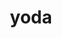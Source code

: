 ---
title: "yoda"
layout: cache
categories: [package, develop]
meta: {"compilers": ["gcc@11.4.0"], "num_specs": 50, "num_specs_by_stack": {"hep": 50, "root": 50}, "oss": ["ubuntu22.04"], "platforms": ["linux"], "stacks": ["hep", "root"], "targets": ["x86_64_v3"], "versions": ["2.0.3", "2.1.0"]}
spec_details: [{"compiler": "gcc@11.4.0", "hash": "2utlnxok5r74nyrzry2qwok7zl6z4p74", "os": "ubuntu22.04", "platform": "linux", "size": "-", "stacks": ["hep", "root"], "target": "x86_64_v3", "variants": ["build_system=autotools", "~root"], "versions": ["2.0.3"]}, {"compiler": "gcc@11.4.0", "hash": "3tk7isrgvlab3rxbxy7cr2yntfym2gkj", "os": "ubuntu22.04", "platform": "linux", "size": "-", "stacks": ["hep", "root"], "target": "x86_64_v3", "variants": ["build_system=autotools", "~hdf5", "~highfive"], "versions": ["2.1.0"]}, {"compiler": "gcc@11.4.0", "hash": "47a7rq72n6je4srpsgfvflsxwzvj6on3", "os": "ubuntu22.04", "platform": "linux", "size": "-", "stacks": ["hep", "root"], "target": "x86_64_v3", "variants": ["build_system=autotools", "~hdf5", "~highfive"], "versions": ["2.1.0"]}, {"compiler": "gcc@11.4.0", "hash": "4fhh6arjtrlxfsqousjp6dpkunvwk5nm", "os": "ubuntu22.04", "platform": "linux", "size": "-", "stacks": ["hep", "root"], "target": "x86_64_v3", "variants": ["build_system=autotools", "~hdf5", "~highfive"], "versions": ["2.1.0"]}, {"compiler": "gcc@11.4.0", "hash": "4ghr3oysvzux4hrf4sap7a6drelw2y7h", "os": "ubuntu22.04", "platform": "linux", "size": "-", "stacks": ["hep", "root"], "target": "x86_64_v3", "variants": ["build_system=autotools", "~root"], "versions": ["2.0.3"]}, {"compiler": "gcc@11.4.0", "hash": "4yirqgfuuk4d3fuxnwsxfoe442lsluhj", "os": "ubuntu22.04", "platform": "linux", "size": "-", "stacks": ["hep", "root"], "target": "x86_64_v3", "variants": ["build_system=autotools", "~root"], "versions": ["2.0.3"]}, {"compiler": "gcc@11.4.0", "hash": "5mcnicvrj7qhehyeaz7ovb6tdwfd7mz4", "os": "ubuntu22.04", "platform": "linux", "size": "-", "stacks": ["hep", "root"], "target": "x86_64_v3", "variants": ["build_system=autotools", "~root"], "versions": ["2.0.3"]}, {"compiler": "gcc@11.4.0", "hash": "5rkhadh3da2g5pbchsljzn4lfneetuck", "os": "ubuntu22.04", "platform": "linux", "size": "-", "stacks": ["hep", "root"], "target": "x86_64_v3", "variants": ["build_system=autotools", "~root"], "versions": ["2.0.3"]}, {"compiler": "gcc@11.4.0", "hash": "5sxa54eyi2f3kpwtnbgi5rqnix4voxk5", "os": "ubuntu22.04", "platform": "linux", "size": "-", "stacks": ["hep", "root"], "target": "x86_64_v3", "variants": ["build_system=autotools", "~root"], "versions": ["2.0.3"]}, {"compiler": "gcc@11.4.0", "hash": "6hsrx36mnh34qj66ijpz3st7hq2ax7u2", "os": "ubuntu22.04", "platform": "linux", "size": "-", "stacks": ["hep", "root"], "target": "x86_64_v3", "variants": ["build_system=autotools", "+hdf5", "+highfive"], "versions": ["2.1.0"]}, {"compiler": "gcc@11.4.0", "hash": "6ltpwsvzzieacv3wcfozdwisi52p5kfv", "os": "ubuntu22.04", "platform": "linux", "size": "-", "stacks": ["hep", "root"], "target": "x86_64_v3", "variants": ["build_system=autotools", "~root"], "versions": ["2.0.3"]}, {"compiler": "gcc@11.4.0", "hash": "76ausntegeypksr54qptynomg6kipqxc", "os": "ubuntu22.04", "platform": "linux", "size": "-", "stacks": ["hep", "root"], "target": "x86_64_v3", "variants": ["build_system=autotools", "~hdf5", "~highfive"], "versions": ["2.1.0"]}, {"compiler": "gcc@11.4.0", "hash": "7jyijjmh72ofq4srnqao2zrvigftahbx", "os": "ubuntu22.04", "platform": "linux", "size": "-", "stacks": ["hep", "root"], "target": "x86_64_v3", "variants": ["build_system=autotools", "~hdf5", "~highfive"], "versions": ["2.1.0"]}, {"compiler": "gcc@11.4.0", "hash": "7xs7ajocf6qhzvopd3nhzvuaos4u5rfc", "os": "ubuntu22.04", "platform": "linux", "size": "-", "stacks": ["hep", "root"], "target": "x86_64_v3", "variants": ["build_system=autotools", "~hdf5", "~highfive"], "versions": ["2.1.0"]}, {"compiler": "gcc@11.4.0", "hash": "aprznmy36cuj3lzvnymwcqj7255es53l", "os": "ubuntu22.04", "platform": "linux", "size": "-", "stacks": ["hep", "root"], "target": "x86_64_v3", "variants": ["build_system=autotools", "~hdf5", "~highfive"], "versions": ["2.1.0"]}, {"compiler": "gcc@11.4.0", "hash": "ataw3yuiltijvehrs2yjlripcj2i4qyw", "os": "ubuntu22.04", "platform": "linux", "size": "-", "stacks": ["hep", "root"], "target": "x86_64_v3", "variants": ["build_system=autotools", "~root"], "versions": ["2.0.3"]}, {"compiler": "gcc@11.4.0", "hash": "bve4ioqs2o62x3egp3a5qdefbncckt3k", "os": "ubuntu22.04", "platform": "linux", "size": "-", "stacks": ["hep", "root"], "target": "x86_64_v3", "variants": ["build_system=autotools", "~hdf5", "~highfive"], "versions": ["2.1.0"]}, {"compiler": "gcc@11.4.0", "hash": "bw3uhu2a36teck2cvosgkmu337z2dgx4", "os": "ubuntu22.04", "platform": "linux", "size": "-", "stacks": ["hep", "root"], "target": "x86_64_v3", "variants": ["build_system=autotools", "~root"], "versions": ["2.0.3"]}, {"compiler": "gcc@11.4.0", "hash": "e35a6365hmi5ibno6dgr7r463jn4px6p", "os": "ubuntu22.04", "platform": "linux", "size": "-", "stacks": ["hep", "root"], "target": "x86_64_v3", "variants": ["build_system=autotools", "~hdf5", "~highfive"], "versions": ["2.1.0"]}, {"compiler": "gcc@11.4.0", "hash": "el2tjwzjaglg2nouqdks2gt7t4qlz7yb", "os": "ubuntu22.04", "platform": "linux", "size": "-", "stacks": ["hep", "root"], "target": "x86_64_v3", "variants": ["build_system=autotools", "~root"], "versions": ["2.0.3"]}, {"compiler": "gcc@11.4.0", "hash": "er4qek3p547pym46l6e5fd2zdoc7eirk", "os": "ubuntu22.04", "platform": "linux", "size": "-", "stacks": ["hep", "root"], "target": "x86_64_v3", "variants": ["build_system=autotools", "~hdf5", "~highfive"], "versions": ["2.1.0"]}, {"compiler": "gcc@11.4.0", "hash": "g34ji5dw24nycmuqqudb4d4mec5jnyow", "os": "ubuntu22.04", "platform": "linux", "size": "-", "stacks": ["hep", "root"], "target": "x86_64_v3", "variants": ["build_system=autotools", "~hdf5", "~highfive"], "versions": ["2.1.0"]}, {"compiler": "gcc@11.4.0", "hash": "g3vpcs6myc3g3vxlwbrr63cb4vlijv6d", "os": "ubuntu22.04", "platform": "linux", "size": "-", "stacks": ["hep", "root"], "target": "x86_64_v3", "variants": ["build_system=autotools", "+hdf5", "+highfive"], "versions": ["2.1.0"]}, {"compiler": "gcc@11.4.0", "hash": "h7iclmvnqtokg7hzcczko4xechqe5qww", "os": "ubuntu22.04", "platform": "linux", "size": "-", "stacks": ["hep", "root"], "target": "x86_64_v3", "variants": ["build_system=autotools", "~hdf5", "~highfive"], "versions": ["2.1.0"]}, {"compiler": "gcc@11.4.0", "hash": "hju3nodkicaqfbk23xh3ak66yvcfjccl", "os": "ubuntu22.04", "platform": "linux", "size": "-", "stacks": ["hep", "root"], "target": "x86_64_v3", "variants": ["build_system=autotools", "+hdf5", "+highfive"], "versions": ["2.1.0"]}, {"compiler": "gcc@11.4.0", "hash": "i5ckxerdpohrjgvkmbsjdoeu6em5k5re", "os": "ubuntu22.04", "platform": "linux", "size": "-", "stacks": ["hep", "root"], "target": "x86_64_v3", "variants": ["build_system=autotools", "+hdf5", "+highfive"], "versions": ["2.1.0"]}, {"compiler": "gcc@11.4.0", "hash": "ighijf3blqxg2c3x6hef7kgyjvchs6sk", "os": "ubuntu22.04", "platform": "linux", "size": "-", "stacks": ["hep", "root"], "target": "x86_64_v3", "variants": ["build_system=autotools", "+hdf5", "+highfive"], "versions": ["2.1.0"]}, {"compiler": "gcc@11.4.0", "hash": "juc6br23mmjjeee3k6vtnpvffrst33pl", "os": "ubuntu22.04", "platform": "linux", "size": "-", "stacks": ["hep", "root"], "target": "x86_64_v3", "variants": ["build_system=autotools", "+hdf5", "+highfive"], "versions": ["2.1.0"]}, {"compiler": "gcc@11.4.0", "hash": "jy6o6knlj32lnt6nubf5yz3vb2m5eouk", "os": "ubuntu22.04", "platform": "linux", "size": "-", "stacks": ["hep", "root"], "target": "x86_64_v3", "variants": ["build_system=autotools", "~hdf5", "~highfive"], "versions": ["2.1.0"]}, {"compiler": "gcc@11.4.0", "hash": "kdrgqd3rd7l2m5647kkwzjov3iok6yvg", "os": "ubuntu22.04", "platform": "linux", "size": "-", "stacks": ["hep", "root"], "target": "x86_64_v3", "variants": ["build_system=autotools", "~hdf5", "~highfive"], "versions": ["2.1.0"]}, {"compiler": "gcc@11.4.0", "hash": "lg6t6sgfvuudlsfp5uoufjvnqmzpn5kh", "os": "ubuntu22.04", "platform": "linux", "size": "-", "stacks": ["hep", "root"], "target": "x86_64_v3", "variants": ["build_system=autotools", "+hdf5", "+highfive"], "versions": ["2.1.0"]}, {"compiler": "gcc@11.4.0", "hash": "mr6rdywwjcaxihdaa32zgujnckkek6qo", "os": "ubuntu22.04", "platform": "linux", "size": "-", "stacks": ["hep", "root"], "target": "x86_64_v3", "variants": ["build_system=autotools", "~hdf5", "~highfive"], "versions": ["2.1.0"]}, {"compiler": "gcc@11.4.0", "hash": "okl4edkw62n3czyhfcirrhrkdpaewoie", "os": "ubuntu22.04", "platform": "linux", "size": "-", "stacks": ["hep", "root"], "target": "x86_64_v3", "variants": ["build_system=autotools", "~hdf5", "~highfive"], "versions": ["2.1.0"]}, {"compiler": "gcc@11.4.0", "hash": "pzj26sorg2nmrzqfrhwx7j7raxwhsgkl", "os": "ubuntu22.04", "platform": "linux", "size": "-", "stacks": ["hep", "root"], "target": "x86_64_v3", "variants": ["build_system=autotools", "~hdf5", "~highfive"], "versions": ["2.1.0"]}, {"compiler": "gcc@11.4.0", "hash": "q4dcwj7ch4uj4nvlsyiajmgdp6pajdki", "os": "ubuntu22.04", "platform": "linux", "size": "-", "stacks": ["hep", "root"], "target": "x86_64_v3", "variants": ["build_system=autotools", "+hdf5", "+highfive"], "versions": ["2.1.0"]}, {"compiler": "gcc@11.4.0", "hash": "quvwtnvqksnxr4doa22cf6bdzibsems2", "os": "ubuntu22.04", "platform": "linux", "size": "-", "stacks": ["hep", "root"], "target": "x86_64_v3", "variants": ["build_system=autotools", "~hdf5", "~highfive"], "versions": ["2.1.0"]}, {"compiler": "gcc@11.4.0", "hash": "rfqk3zxqv4ymyektjfaqd5jhe2aqoasf", "os": "ubuntu22.04", "platform": "linux", "size": "-", "stacks": ["hep", "root"], "target": "x86_64_v3", "variants": ["build_system=autotools", "~hdf5", "~highfive"], "versions": ["2.1.0"]}, {"compiler": "gcc@11.4.0", "hash": "t3l4oqw2lua7ys3tu6jusrzuxsr2ahkd", "os": "ubuntu22.04", "platform": "linux", "size": "-", "stacks": ["hep", "root"], "target": "x86_64_v3", "variants": ["build_system=autotools", "+hdf5", "+highfive"], "versions": ["2.1.0"]}, {"compiler": "gcc@11.4.0", "hash": "tip7pjygycrawmcoedqk22yyaa7fovsi", "os": "ubuntu22.04", "platform": "linux", "size": "-", "stacks": ["hep", "root"], "target": "x86_64_v3", "variants": ["build_system=autotools", "+hdf5", "+highfive"], "versions": ["2.1.0"]}, {"compiler": "gcc@11.4.0", "hash": "tmirrwa4f6lzyythm3yuliugx2khzosu", "os": "ubuntu22.04", "platform": "linux", "size": "-", "stacks": ["hep", "root"], "target": "x86_64_v3", "variants": ["build_system=autotools", "+hdf5", "+highfive"], "versions": ["2.1.0"]}, {"compiler": "gcc@11.4.0", "hash": "vcgikl6oabm2jrjyvehgok2qrw2brt3g", "os": "ubuntu22.04", "platform": "linux", "size": "-", "stacks": ["hep", "root"], "target": "x86_64_v3", "variants": ["build_system=autotools", "+hdf5", "+highfive"], "versions": ["2.1.0"]}, {"compiler": "gcc@11.4.0", "hash": "vkjcs4nkjklifcfeoujdv3a3sn5kc7nb", "os": "ubuntu22.04", "platform": "linux", "size": "-", "stacks": ["hep", "root"], "target": "x86_64_v3", "variants": ["build_system=autotools", "+hdf5", "+highfive"], "versions": ["2.1.0"]}, {"compiler": "gcc@11.4.0", "hash": "w2b5rez3murkzhoplrb3yez6nuf55g2k", "os": "ubuntu22.04", "platform": "linux", "size": "-", "stacks": ["hep", "root"], "target": "x86_64_v3", "variants": ["build_system=autotools", "~hdf5", "~highfive"], "versions": ["2.1.0"]}, {"compiler": "gcc@11.4.0", "hash": "wk663io6pbwmct5ckmqoebo2zjytjqx7", "os": "ubuntu22.04", "platform": "linux", "size": "-", "stacks": ["hep", "root"], "target": "x86_64_v3", "variants": ["build_system=autotools", "+hdf5", "+highfive"], "versions": ["2.1.0"]}, {"compiler": "gcc@11.4.0", "hash": "wmqdhgz4asidwyvnjun24gqqi5y7iuq7", "os": "ubuntu22.04", "platform": "linux", "size": "-", "stacks": ["hep", "root"], "target": "x86_64_v3", "variants": ["build_system=autotools", "~root"], "versions": ["2.0.3"]}, {"compiler": "gcc@11.4.0", "hash": "wpvkqxzwiyuzhwnedilhs2dld4eqkbex", "os": "ubuntu22.04", "platform": "linux", "size": "-", "stacks": ["hep", "root"], "target": "x86_64_v3", "variants": ["build_system=autotools", "+hdf5", "+highfive"], "versions": ["2.1.0"]}, {"compiler": "gcc@11.4.0", "hash": "zbmlhx7b7f22qramuoabii3ofowb73kz", "os": "ubuntu22.04", "platform": "linux", "size": "-", "stacks": ["hep", "root"], "target": "x86_64_v3", "variants": ["build_system=autotools", "~hdf5", "~highfive"], "versions": ["2.1.0"]}, {"compiler": "gcc@11.4.0", "hash": "zitzzz4ddlixxzrtfaszbpgnsptgj225", "os": "ubuntu22.04", "platform": "linux", "size": "-", "stacks": ["hep", "root"], "target": "x86_64_v3", "variants": ["build_system=autotools", "+hdf5", "+highfive"], "versions": ["2.1.0"]}, {"compiler": "gcc@11.4.0", "hash": "zqnm4l5cnlwxpdsljfqprzy6vcgxpjxa", "os": "ubuntu22.04", "platform": "linux", "size": "-", "stacks": ["hep", "root"], "target": "x86_64_v3", "variants": ["build_system=autotools", "+hdf5", "+highfive"], "versions": ["2.1.0"]}, {"compiler": "gcc@11.4.0", "hash": "zqtaqfqlw27mwtrpg3u55ajtbisoloc3", "os": "ubuntu22.04", "platform": "linux", "size": "-", "stacks": ["hep", "root"], "target": "x86_64_v3", "variants": ["build_system=autotools", "+hdf5", "+highfive"], "versions": ["2.1.0"]}]
---
